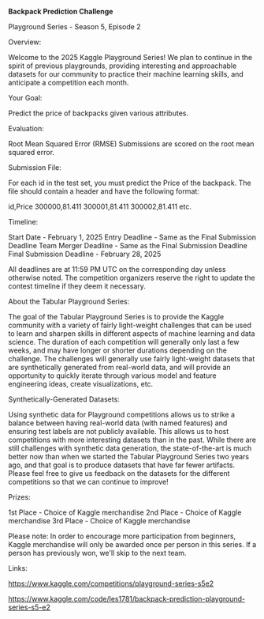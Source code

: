 **Backpack Prediction Challenge**

Playground Series - Season 5, Episode 2

Overview:

Welcome to the 2025 Kaggle Playground Series! We plan to continue in the spirit of previous playgrounds, providing interesting and approachable datasets for our community to practice their machine learning skills, and anticipate a competition each month.

Your Goal: 

Predict the price of backpacks given various attributes.

Evaluation:

Root Mean Squared Error (RMSE) Submissions are scored on the root mean squared error.

Submission File:

For each id in the test set, you must predict the Price of the backpack. 
The file should contain a header and have the following format:

id,Price 
300000,81.411 
300001,81.411 
300002,81.411 
etc.

Timeline:

Start Date - February 1, 2025 
Entry Deadline - Same as the Final Submission Deadline 
Team Merger Deadline - Same as the Final Submission Deadline 
Final Submission Deadline - February 28, 2025

All deadlines are at 11:59 PM UTC on the corresponding day unless otherwise noted. 
The competition organizers reserve the right to update the contest timeline if they deem it necessary.

About the Tabular Playground Series:

The goal of the Tabular Playground Series is to provide the Kaggle community with a variety of fairly light-weight challenges that can be used to learn and sharpen skills in different aspects of machine learning and data science. The duration of each competition will generally only last a few weeks, and may have longer or shorter durations depending on the challenge. The challenges will generally use fairly light-weight datasets that are synthetically generated from real-world data, and will provide an opportunity to quickly iterate through various model and feature engineering ideas, create visualizations, etc.

Synthetically-Generated Datasets:

Using synthetic data for Playground competitions allows us to strike a balance between having real-world data (with named features) and ensuring test labels are not publicly available. This allows us to host competitions with more interesting datasets than in the past. While there are still challenges with synthetic data generation, the state-of-the-art is much better now than when we started the Tabular Playground Series two years ago, and that goal is to produce datasets that have far fewer artifacts. Please feel free to give us feedback on the datasets for the different competitions so that we can continue to improve!

Prizes:

1st Place - Choice of Kaggle merchandise
2nd Place - Choice of Kaggle merchandise
3rd Place - Choice of Kaggle merchandise

Please note: In order to encourage more participation from beginners, Kaggle merchandise will only be awarded once per person in this series. If a person has previously won, we'll skip to the next team.

Links:

https://www.kaggle.com/competitions/playground-series-s5e2

https://www.kaggle.com/code/les1781/backpack-prediction-playground-series-s5-e2
